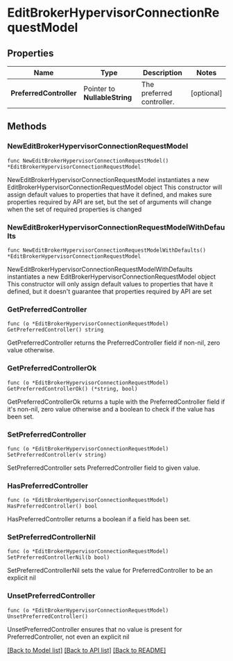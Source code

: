 # EditBrokerHypervisorConnectionRequestModel

## Properties

Name | Type | Description | Notes
------------ | ------------- | ------------- | -------------
**PreferredController** | Pointer to **NullableString** | The preferred controller. | [optional] 

## Methods

### NewEditBrokerHypervisorConnectionRequestModel

`func NewEditBrokerHypervisorConnectionRequestModel() *EditBrokerHypervisorConnectionRequestModel`

NewEditBrokerHypervisorConnectionRequestModel instantiates a new EditBrokerHypervisorConnectionRequestModel object
This constructor will assign default values to properties that have it defined,
and makes sure properties required by API are set, but the set of arguments
will change when the set of required properties is changed

### NewEditBrokerHypervisorConnectionRequestModelWithDefaults

`func NewEditBrokerHypervisorConnectionRequestModelWithDefaults() *EditBrokerHypervisorConnectionRequestModel`

NewEditBrokerHypervisorConnectionRequestModelWithDefaults instantiates a new EditBrokerHypervisorConnectionRequestModel object
This constructor will only assign default values to properties that have it defined,
but it doesn't guarantee that properties required by API are set

### GetPreferredController

`func (o *EditBrokerHypervisorConnectionRequestModel) GetPreferredController() string`

GetPreferredController returns the PreferredController field if non-nil, zero value otherwise.

### GetPreferredControllerOk

`func (o *EditBrokerHypervisorConnectionRequestModel) GetPreferredControllerOk() (*string, bool)`

GetPreferredControllerOk returns a tuple with the PreferredController field if it's non-nil, zero value otherwise
and a boolean to check if the value has been set.

### SetPreferredController

`func (o *EditBrokerHypervisorConnectionRequestModel) SetPreferredController(v string)`

SetPreferredController sets PreferredController field to given value.

### HasPreferredController

`func (o *EditBrokerHypervisorConnectionRequestModel) HasPreferredController() bool`

HasPreferredController returns a boolean if a field has been set.

### SetPreferredControllerNil

`func (o *EditBrokerHypervisorConnectionRequestModel) SetPreferredControllerNil(b bool)`

 SetPreferredControllerNil sets the value for PreferredController to be an explicit nil

### UnsetPreferredController
`func (o *EditBrokerHypervisorConnectionRequestModel) UnsetPreferredController()`

UnsetPreferredController ensures that no value is present for PreferredController, not even an explicit nil

[[Back to Model list]](../README.md#documentation-for-models) [[Back to API list]](../README.md#documentation-for-api-endpoints) [[Back to README]](../README.md)


